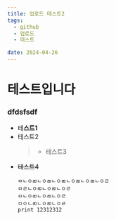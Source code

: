 ```yaml
---
title: 업로드 테스트2
tags:
  - github
  - 업로드
  - 테스트

date: 2024-04-26
---
```

<h1 id="테스트입니다">테스트입니다<img alt="" src="https://velog.velcdn.com/images/l11040/post/cadaac60-bc13-4796-8465-b084a7e55396/image.png" /></h1>
<h3 id="dfdsfsdf">dfdsfsdf</h3>
<ul>
<li>테<strong>스트1</strong></li>
<li>테스트2<blockquote>
<ul>
<li>테스트3</li>
</ul>
</blockquote>
</li>
<li><del>테스트4</del><pre><code>ㅁㄴㅇㄻㄴㅇㄻㄴㅇㄻㄴㅇㄻㄴㅇㄻㄴㅇㄹ
ㅁㄹㄴㅇㄻㄴㅇㄻㄴㅇㄹ
ㅁㄴㅇㄻㄴㅇㄻㄴㅇㄹ
ㅁㅇㄴㄻㄴㅇㄻㄴㅇㄹ
print 12312312</code></pre></li>
</ul>
